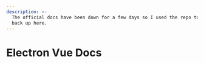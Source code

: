 ```yaml
---
description: >-
  The official docs have been down for a few days so I used the repo to get them
  back up here.
---
```


# Electron Vue Docs

